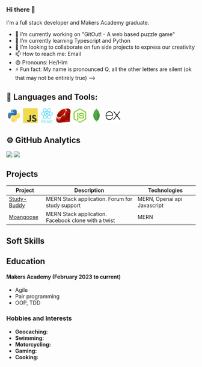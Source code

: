 ### Hi there 👋

I'm a full stack developer and Makers Academy graduate.

- 🔭 I’m currently working on "GitOut! - A web based puzzle game"
- 🌱 I’m currently learning Typescript and Python
- 👯 I’m looking to collaborate on fun side projects to express our creativity
- 📫 How to reach me: Email 
- 😄 Pronouns: He/Him
- ⚡ Fun fact: My name is pronounced Q, all the other letters are silent (ok that may not be entirely true)
-->

## 🧰 Languages and Tools:
<p align="left">
    <img src="https://raw.githubusercontent.com/devicons/devicon/master/icons/python/python-original.svg" alt="python" width="40" height="40"/>
    <img src="https://raw.githubusercontent.com/devicons/devicon/master/icons/javascript/javascript-original.svg" alt="javascript" width="40" height="40"/>
    <img src="https://raw.githubusercontent.com/devicons/devicon/master/icons/react/react-original-wordmark.svg" alt="react" width="40" height="40"/>
    <img src="https://raw.githubusercontent.com/devicons/devicon/master/icons/ruby/ruby-original.svg" alt="ruby" width="40" height="40"/>
    <img src="https://raw.githubusercontent.com/devicons/devicon/master/icons/nodejs/nodejs-original.svg" alt="nodejs" width="40" height="40"/>
    <img src="https://raw.githubusercontent.com/devicons/devicon/master/icons/mongodb/mongodb-original.svg" alt="mongodb" width="40" height="40"/>
    <img src="https://raw.githubusercontent.com/devicons/devicon/master/icons/express/express-original.svg" alt="express" width="40" height="40"/>
</p>

## ⚙️ GitHub Analytics

<p align="left">
  <img height="180em" src="https://github-readme-stats.vercel.app/api?username=SomthingInteresting&show_icons=true&hide_border=true&&count_private=true&include_all_commits=true" />
  <img height="180em" src="https://github-readme-stats.vercel.app/api/top-langs/?username=SomthingInteresting&exclude_repo=KNN-Image-Classification&show_icons=true&hide_border=true&layout=compact&langs_count=8"/>
</p>

## Projects

| Project                 | Description                  | Technologies    | 
|-------------------------|------------------------------|-----------------|
| [Study-Buddy](https://github.com/SomthingInteresting/study-buddy)              |MERN Stack application. Forum for study support | MERN, Openai api Javascript |
| [Moangoose](https://github.com/SomthingInteresting/acebook-mern-team-air)               |MERN Stack application. Facebook clone with a twist | MERN |



## Soft Skills


## Education

#### Makers Academy (February 2023 to current)
- Agile
- Pair programming
- OOP, TDD

### Hobbies and Interests
- **Geocaching:** 
- **Swimming:**
- **Motorcycling:** 
- **Gaming:** 
- **Cooking:** 
